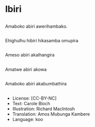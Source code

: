 # Ibiri

##
Amaboko abiri awerihambako.

##
Ehighulhu hibiri hikasamba omupira

##
Ameso abiri akalhangira

##
Amatwe abiri akowa

##
Amaboko abiri akabumbathira

##
* License: [CC-BY-NC]
* Text: Carole Bloch
* Illustration: Richard MacIntosh
* Translation: Amos Mubunga Kambere
* Language: koo
